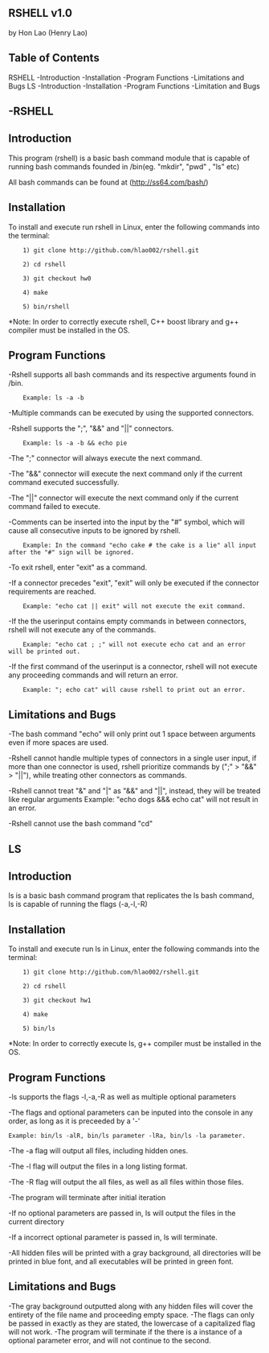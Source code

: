 RSHELL v1.0
---------------------------------------------------------------------------------------------------
by Hon Lao (Henry Lao)


Table of Contents
---------------------------------------------------------------------------------------------------
RSHELL
	-Introduction
	-Installation
	-Program Functions
	-Limitations and Bugs
LS
	-Introduction
	-Installation
	-Program Functions
	-Limitation and Bugs

-RSHELL
---------------------------------------------------------------------------------------------------

Introduction
---------------------------------------------------------------------------------------------------
This program (rshell) is a basic bash command module that is capable of running bash commands founded in /bin(eg. "mkdir", "pwd" , "ls" etc)

All bash commands can be found at (http://ss64.com/bash/)

Installation
--------------------------------------------------------------------------------------------------
To install and execute run rshell in Linux, enter the following commands into the terminal:

        1) git clone http://github.com/hlao002/rshell.git

        2) cd rshell

        3) git checkout hw0

        4) make

        5) bin/rshell

*Note: In order to correctly execute rshell, C++ boost library and g++ compiler must be installed in the OS.

Program Functions
---------------------------------------------------------------------------------------------------
-Rshell supports all bash commands and its respective arguments found in /bin.

        Example: ls -a -b

-Multiple commands can be executed by using the supported connectors.

-Rshell supports the ";", "&&" and "||" connectors.

        Example: ls -a -b && echo pie

-The ";" connector will always execute the next command.

-The "&&" connector will execute the next command only if the current command executed successfully.

-The "||" connector will execute the next command only if the current command failed to execute.

-Comments can be inserted into the input by the "#" symbol, which will cause all consecutive inputs to be ignored by rshell.

        Example: In the command "echo cake # the cake is a lie" all input after the "#" sign will be ignored.

-To exit rshell, enter "exit" as a command.

-If a connector precedes "exit", "exit" will only be executed if the connector requirements are reached.

        Example: "echo cat || exit" will not execute the exit command.

-If the the userinput contains empty commands in between connectors, rshell will not execute any of the commands.

        Example: "echo cat ; ;" will not execute echo cat and an error will be printed out.

-If the first command of the userinput is a connector, rshell will not execute any proceeding commands and will return an error.

        Example: "; echo cat" will cause rshell to print out an error.

Limitations and Bugs
----------------------------------------------------------------------------------------------------
-The bash command "echo" will only print out 1 space between arguments even if more spaces are used.

-Rshell cannot handle multiple types of connectors in a single user input, if more than one connector is used, rshell prioritize commands by (";" >  "&&" > "||"), while treating other connectors as commands.

-Rshell cannot treat "&" and "|" as "&&" and "||", instead, they will be treated like regular arguments
	Example: "echo dogs &&& echo cat" will not result in an error.

-Rshell cannot use the bash command "cd"

LS
-------------------------------------------------------------------------------------------------------

Introduction
-------------------------------------------------------------------------------------------------------
ls is a basic bash command program that replicates the ls bash command, ls is capable of running the flags (-a,-l,-R)

Installation
------------------------------------------------------------------------------------------------------
To install and execute run ls in Linux, enter the following commands into the terminal:

        1) git clone http://github.com/hlao002/rshell.git

        2) cd rshell

        3) git checkout hw1

        4) make

        5) bin/ls

*Note: In order to correctly execute ls, g++ compiler must be installed in the OS.

Program Functions
---------------------------------------------------------------------------------------------------
-ls supports the flags -l,-a,-R as well as multiple optional parameters

-The flags and optional parameters can be inputed into the console in any order, as long as it is preceeded by a '-'

	Example: bin/ls -alR, bin/ls parameter -lRa, bin/ls -la parameter.

-The -a flag will output all files, including hidden ones.

-The -l flag will output the files in a long listing format.

-The -R flag will output the all files, as well as all files within those files.

-The program will terminate after initial iteration

-If no optional parameters are passed in, ls will output the files in the current directory

-If a incorrect optional parameter is passed in, ls will terminate.

-All hidden files will be printed with a gray background, all directories will be printed in blue font, and all executables will be printed in green font.



Limitations and Bugs
-------------------------------------------------------------------------------------------------------
-The gray background outputted along with any hidden files will cover the entirety of the file name and proceeding empty space.
-The flags can only be passed in exactly as they are stated, the lowercase of a capitalized flag will not work.
-The program will terminate if the there is a instance of a optional parameter error, and will not continue to the second.

